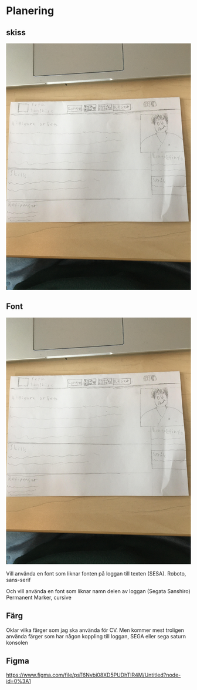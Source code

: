 # Planering

## skiss 
  <img src="skiss.jpg">

 ## Font
![Font](Skiss.jpg)


Vill använda en font som liknar fonten på loggan till texten (SESA).
Roboto, sans-serif

Och vill använda en font som liknar namn delen av loggan (Segata Sanshiro)
Permanent Marker, cursive

## Färg 
Oklar vilka färger som jag ska använda för CV. Men kommer mest troligen använda färger som har någon koppling till loggan, SEGA eller sega saturn konsolen

## Figma 
 https://www.figma.com/file/psT6Nvbi08XD5PUDhTlR4M/Untitled?node-id=0%3A1
